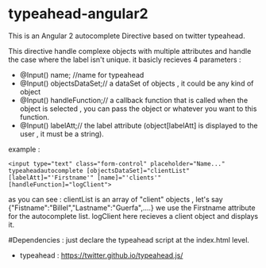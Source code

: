 # typeahead-angular2
This is an Angular 2 autocomplete Directive based on twitter typeahead.

This directive handle complexe objects with multiple attributes and handle the case where the label isn't unique.
it basicly recieves 4 parameters : 
- @Input() name; //name for typeahead
- @Input() objectsDataSet;// a dataSet of objects , it could be any kind of object 
- @Input() handleFunction;// a callback function that is called when the object is selected , you can pass the object or whatever you want to this function.
- @Input() labelAtt;// the label attribute (object[labelAtt] is displayed to the user , it must be a string).

example : 
```
<input type="text" class="form-control" placeholder="Name..." typeaheadautocomplete [objectsDataSet]="clientList" [labelAtt]="'Firstname'" [name]="'clients'" [handleFunction]="logClient">
```

as you can see : 
clientList is an array of "client" objects , let's say {"Fistname":"Billel","Lastname":"Guerfa",....}
we use the Firstname attribute for the autocomplete list.
logClient here recieves a client object and displays it.

#Dependencies : 
just declare the typeahead script at the index.html level.
- typeahead : https://twitter.github.io/typeahead.js/
